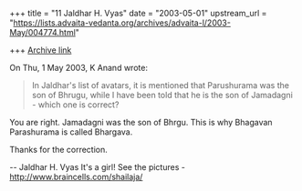 +++
title = "11 Jaldhar H. Vyas"
date = "2003-05-01"
upstream_url = "https://lists.advaita-vedanta.org/archives/advaita-l/2003-May/004774.html"

+++
[Archive link](https://lists.advaita-vedanta.org/archives/advaita-l/2003-May/004774.html)

On Thu, 1 May 2003, K Anand wrote:

> In Jaldhar's list of avatars, it is mentioned that Parushurama was the
> son of Bhrugu, while I have been told that he is the son of Jamadagni -
> which one is correct?
>

You are right.  Jamadagni was the son of Bhrgu.  This is why Bhagavan
Parashurama is called Bhargava.

Thanks for the correction.

--
Jaldhar H. Vyas <jaldhar at braincells.com>
It's a girl! See the pictures - http://www.braincells.com/shailaja/

